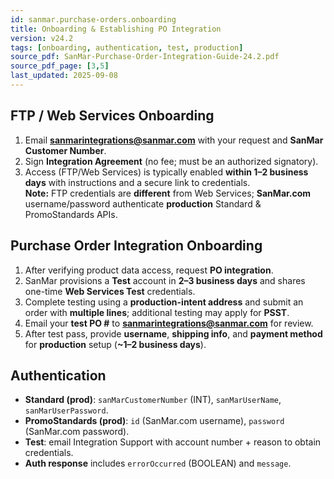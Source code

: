 ```yaml
---
id: sanmar.purchase-orders.onboarding
title: Onboarding & Establishing PO Integration
version: v24.2
tags: [onboarding, authentication, test, production]
source_pdf: SanMar-Purchase-Order-Integration-Guide-24.2.pdf
source_pdf_page: [3,5]
last_updated: 2025-09-08
---
```


## FTP / Web Services Onboarding
1. Email **sanmarintegrations@sanmar.com** with your request and **SanMar Customer Number**.
2. Sign **Integration Agreement** (no fee; must be an authorized signatory).
3. Access (FTP/Web Services) is typically enabled **within 1–2 business days** with instructions and a secure link to credentials.  
   **Note:** FTP credentials are **different** from Web Services; **SanMar.com** username/password authenticate **production** Standard & PromoStandards APIs.

## Purchase Order Integration Onboarding
1. After verifying product data access, request **PO integration**.
2. SanMar provisions a **Test** account in **2–3 business days** and shares one-time **Web Services Test** credentials.
3. Complete testing using a **production-intent address** and submit an order with **multiple lines**; additional testing may apply for **PSST**.
4. Email your **test PO #** to **sanmarintegrations@sanmar.com** for review.
5. After test pass, provide **username**, **shipping info**, and **payment method** for **production** setup (**~1–2 business days**).

## Authentication
- **Standard (prod)**: `sanMarCustomerNumber` (INT), `sanMarUserName`, `sanMarUserPassword`.
- **PromoStandards (prod)**: `id` (SanMar.com username), `password` (SanMar.com password).
- **Test**: email Integration Support with account number + reason to obtain credentials.  
- **Auth response** includes `errorOccurred` (BOOLEAN) and `message`.
